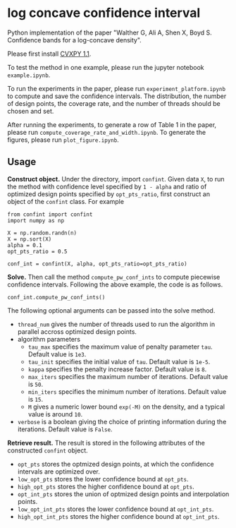 # log concave confidence interval
Python implementation of the paper "Walther G, Ali A, Shen X, Boyd S. Confidence bands for a log-concave density".

Please first install [CVXPY 1.1](http://www.cvxpy.org/).

To test the method in one example, please run the jupyter notebook ```example.ipynb```.

To run the experiments in the paper, please run ```experiment_platform.ipynb``` to compute and save the confidence intervals. The distribution, the number of design points, the coverage rate, and the number of threads should be chosen and set.

After running the experiments, to generate a row of Table 1 in the paper, please run ```compute_coverage_rate_and_width.ipynb```. To generate the figures, please run ```plot_figure.ipynb```.

## Usage
**Construct object.** Under the directory, import `confint`. 
Given data `X`, to run the method with confidence level specified by `1 - alpha` and ratio of optimized design points specified by `opt_pts_ratio`, 
first construct an object of the `confint` class. For example
```python3
from confint import confint
import numpy as np

X = np.random.randn(n)
X = np.sort(X)
alpha = 0.1
opt_pts_ratio = 0.5

conf_int = confint(X, alpha, opt_pts_ratio=opt_pts_ratio)
```

**Solve.** Then call the method `compute_pw_conf_ints` to compute piecewise confidence intervals.
Following the above example, the code is as follows.
```python3
conf_int.compute_pw_conf_ints()
```
The following optional arguments can be passed into the solve method.
* `thread_num` gives the number of threads used to run the algorithm in parallel accross optimized design points.
* algorithm parameters
    * `tau_max` specifies the maximum value of penalty parameter `tau`. Default value is `1e3`.
    * `tau_init` specifies the initial value of `tau`. Default value is `1e-5`.
    * `kappa` specifies the penalty increase factor. Default value is `8`.
    * `max_iters` specifies the maximum number of iterations. Default value is `50`.
    * `min_iters` specifies the minimum number of iterations. Default value is `15`.
    * `M` gives a numeric lower bound `exp(-M)` on the density, and a typical value is around `10`.
* `verbose` is a boolean giving the choice of printing information during the iterations. Default value is `False`.

**Retrieve result.** The result is stored in the following attributes of the constructed `confint` object.
* `opt_pts` stores the optmized design points, at which the confidence intervals are optimized over.
* `low_opt_pts` stores the lower confidence bound at `opt_pts`.
* `high_opt_pts` stores the higher confidence bound at `opt_pts`.
* `opt_int_pts` stores the union of optmized design points and interpolation points.
* `low_opt_int_pts` stores the lower confidence bound at `opt_int_pts`.
* `high_opt_int_pts` stores the higher confidence bound at `opt_int_pts`.
